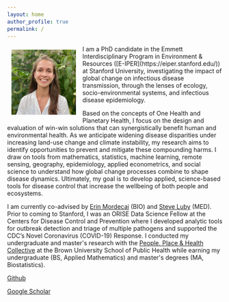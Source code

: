 ```yaml
---
layout: home
author_profile: true
permalink: /
---
```


<img src="headshot.jpg" width="30%" align="left" style="margin: 10px 15px 15px 10px;" /> 
I am a PhD candidate in the Emmett Interdisciplinary Program in Environment & Resources ([E-IPER](https://eiper.stanford.edu/)) at Stanford University, investigating the impact of global change on infectious disease transmission, through the lenses of ecology, socio-environmental systems, and infectious disease epidemiology. 

Based on the concepts of One Health and Planetary Health, I focus on the design and evaluation of win-win solutions that can synergistically benefit human and environmental health. As we anticipate widening disease disparities under increasing land-use change and climate instability, my research aims to identify opportunities to prevent and mitigate these compounding harms. I draw on tools from mathematics, statistics, machine learning, remote sensing, geography, epidemiology, applied econometrics, and social science to understand how global change processes combine to shape disease dynamics. Ultimately, my goal is to develop applied, science-based tools for disease control that increase the wellbeing of both people and ecosystems.

I am currently co-advised by [Erin Mordecai](https://www.mordecailab.com/) (BIO) and [Steve Luby](https://lubylab.stanford.edu/) (MED). Prior to coming to Stanford, I was an ORISE Data Science Fellow at the Centers for Disease Control and Prevention where I developed analytic tools for outbreak detection and triage of multiple pathogens and supported the CDC’s Novel Coronavirus (COVID-19) Response. I conducted my undergraduate and master's research with the [People, Place & Health Collective](https://pphcollective.org/) at the Brown University School of Public Health while earning my undergraduate (BS, Applied Mathematics) and master's degrees (MA, Biostatistics).

[Github](https://github.com/alyson-singleton)

[Google Scholar](https://scholar.google.com/citations?user=YVUZhvUAAAAJ&hl=en)
